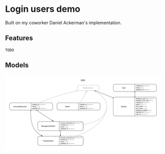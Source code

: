 # Login users demo

Built on my coworker Daniel Ackerman's implementation.

## Features

```
TODO
```


## Models

![](erd/erd.jpg)
